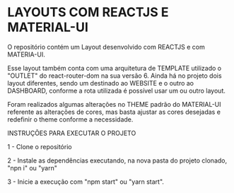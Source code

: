 # LAYOUTS COM REACTJS E MATERIAL-UI 

O repositório contém um Layout desenvolvido com REACTJS e com MATERIA-UI.

Esse layout também conta com uma arquitetura de TEMPLATE utilizado o "OUTLET" do react-router-dom na sua versão 6. 
Ainda há no projeto dois layout diferentes, sendo um destinado ao WEBSITE e o outro ao DASHBOARD, conforme a rota utilizada é possível usar um ou outro layout. 

Foram realizados algumas alterações no THEME padrão do MATERIAL-UI referente as alterações de cores, mas basta ajustar as cores desejadas e redefinir o theme conforme a      necessidade.


INSTRUÇÕES PARA EXECUTAR O PROJETO

1 - Clone o repositório

2 - Instale as dependências executando, na nova pasta do projeto clonado, "npn i" ou "yarn"

3 - Inicie a execução com  "npm start" ou "yarn start".
